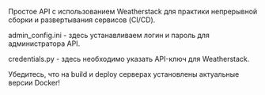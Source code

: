 Простое API с использованием Weatherstack для практики непрерывной сборки и развертывания сервисов (CI/CD).

admin_config.ini - здесь устанавливаем логин и пароль для администратора API.

credentials.py - здесь необходимо указать API-ключ для Weatherstack. 

Убедитесь, что на build и deploy серверах установлены актуальные версии Docker!
